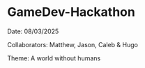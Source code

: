 # GameDev-Hackathon

Date: 08/03/2025

Collaborators: Matthew, Jason, Caleb & Hugo

Theme: A world without humans
